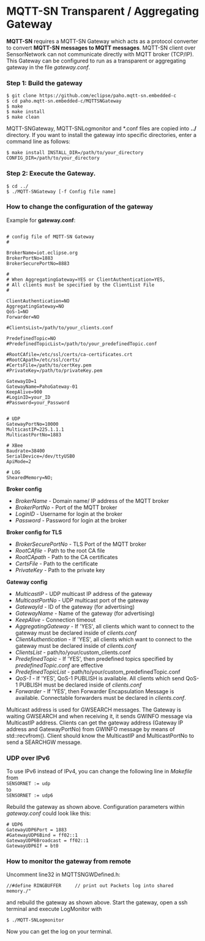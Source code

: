 # MQTT-SN Transparent / Aggregating Gateway

**MQTT-SN** requires a MQTT-SN Gateway which acts as a protocol converter to convert **MQTT-SN messages to MQTT messages**. MQTT-SN client over SensorNetwork can not communicate directly with MQTT broker (TCP/IP).
This Gateway can be configured to run as a transparent or aggregating gateway in the file *gateway.conf*.

### **Step 1: Build the gateway**
````
$ git clone https://github.com/eclipse/paho.mqtt-sn.embedded-c
$ cd paho.mqtt-sn.embedded-c/MQTTSNGateway
$ make
$ make install
$ make clean
````
MQTT-SNGateway, MQTT-SNLogmonitor and *.conf files are copied into **../** directory.
If you want to install the gateway into specific directories, enter a command line as follows:
````
$ make install INSTALL_DIR=/path/to/your_directory CONFIG_DIR=/path/to/your_directory
````


### **Step 2: Execute the Gateway.**

````
$ cd ../
$ ./MQTT-SNGateway [-f Config file name]
````


### How to change the configuration of the gateway
Example for **gateway.conf**:

````

# config file of MQTT-SN Gateway
#

BrokerName=iot.eclipse.org
BrokerPortNo=1883
BrokerSecurePortNo=8883

#
# When AggregatingGateway=YES or ClientAuthentication=YES,
# All clients must be specified by the ClientList File
#

ClientAuthentication=NO
AggregatingGateway=NO
QoS-1=NO
Forwarder=NO

#ClientsList=/path/to/your_clients.conf

PredefinedTopic=NO
#PredefinedTopicList=/path/to/your_predefinedTopic.conf

#RootCAfile=/etc/ssl/certs/ca-certificates.crt
#RootCApath=/etc/ssl/certs/
#CertsFile=/path/to/certKey.pem
#PrivateKey=/path/to/privateKey.pem

GatewayID=1
GatewayName=PahoGateway-01
KeepAlive=900
#LoginID=your_ID
#Password=your_Password


# UDP
GatewayPortNo=10000
MulticastIP=225.1.1.1
MulticastPortNo=1883

# XBee
Baudrate=38400
SerialDevice=/dev/ttyUSB0
ApiMode=2

# LOG
ShearedMemory=NO;

````

**Broker config**
* *BrokerName* - Domain name/ IP address of the MQTT broker
* *BrokerPortNo* - Port of the MQTT broker
* *LoginID* - Username for login at the broker
* *Password* - Password for login at the broker

**Broker config for TLS**
* *BrokerSecurePortNo* - TLS Port of the MQTT broker
* *RootCAfile* - Path to the root CA file
* *RootCApath* - Path to the CA certificates
* *CertsFile* - Path to the certificate
* *PrivateKey* - Path to the private key

**Gateway config**
* *MulticastIP* - UDP multicast IP address of the gateway
* *MulticastPortNo* - UDP multicast port of the gateway
* *GatewayId* - ID of the gateway (for advertising)
* *GatewayName* - Name of the gateway (for advertising)
* *KeepAlive* - Connection timeout
* *AggregatingGateway* - If 'YES', all clients which want to connect to the gateway must be declared inside of *clients.conf*
* *ClientAuthentication* - If 'YES', all clients which want to connect to the gateway must be declared inside of *clients.conf*
* *ClientsList* - path/to/your/custom_clients.conf
* *PredefinedTopic* - If 'YES', then predefined topics specified by *predefinedTopic.conf* are effective
* *PredefinedTopicList* - path/to/your/custom_predefinedTopic.conf
* *QoS-1* - If 'YES', QoS-1 PUBLISH is available. All clients which send QoS-1 PUBLISH must be declared inside of *clients.conf*
* *Forwarder* - If 'YES', then Forwarder Encapsulation Message is available. Connectable forwarders must be declared in *clients.conf*.

Multicast address is used for GWSEARCH messages. The Gateway is waiting GWSEARCH  and when receiving it,
it sends GWINFO message via MulticastIP address. Clients can get the gateway address (Gateway IP address
and GatewayPortNo) from GWINFO message by means of std::recvfrom(). Client should know the MulticastIP and
MulticastPortNo to send a SEARCHGW message.

### UDP over IPv6

To use IPv6 instead of IPv4, you can change the following line in *Makefile* from\
`SENSORNET := udp`\
to\
`SENSORNET := udp6`

Rebuild the gateway as shown above. Configuration parameters within *gateway.conf* could look like this:
````
# UDP6
GatewayUDP6Port = 1883
#GatewayUDP6Bind = ff02::1
GatewayUDP6Broadcast = ff02::1
GatewayUDP6If = bt0
````

### How to monitor the gateway from remote

Uncomment line32 in MQTTSNGWDefined.h:

`//#define RINGBUFFER     // print out Packets log into shared memory./"`

and rebuild the gateway as shown above. Start the gateway, open a ssh terminal and execute LogMonitor with

`$ ./MQTT-SNLogmonitor`

Now you can get the log on your terminal.

